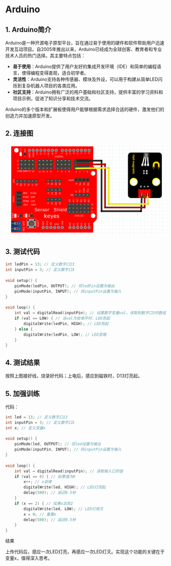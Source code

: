 # Arduino


## 1. Arduino简介  

Arduino是一种开源电子原型平台，旨在通过易于使用的硬件和软件帮助用户迅速开发互动项目。自2005年推出以来，Arduino已经成为全球创客、教育者和专业技术人员的热门选择。其主要特点包括：  

- **易于使用**：Arduino提供了用户友好的集成开发环境（IDE）和简单的编程语言，使得编程变得直观，适合初学者。  
- **灵活性**：Arduino支持各种传感器、模块及外设，可以用于构建从简单LED闪烁到复杂机器人项目的各类应用。  
- **社区支持**：Arduino拥有广泛的用户基础和社区支持，提供丰富的学习资料和项目示例，促进了知识分享和技术交流。  

Arduino的多个版本和扩展板使得用户能够根据需求选择合适的硬件，激发他们的创造力并加速原型开发。  

## 2. 连接图  

![](media/11260e390f75ed8459d191d4407b26cb.png)  

## 3. 测试代码  

```cpp  
int ledPin = 13; // 定义数字口13  
int inputPin = 3; // 定义数字口3  

void setup() {  
    pinMode(ledPin, OUTPUT); // 将ledPin设置为输出  
    pinMode(inputPin, INPUT); // 将inputPin设置为输入  
}  

void loop() {  
    int val = digitalRead(inputPin); // 设置数字变量val，读取到数字口3的数值，并赋值给 val  
    if (val == LOW) { // 当val为低电平时，LED亮起  
        digitalWrite(ledPin, HIGH); // LED亮起  
    } else {  
        digitalWrite(ledPin, LOW); // LED变暗  
    }  
}  
```  

## 4. 测试结果  

按照上图接好线，烧录好代码；上电后，感应到磁铁时，D13灯亮起。  

## 5. 加强训练  

代码：  

```cpp  
int led = 13; // 定义数字口13  
int inputPin = 3; // 定义数字口3  
int x; // 定义变量x  

void setup() {  
    pinMode(led, OUTPUT); // 将led设置为输出  
    pinMode(inputPin, INPUT); // 将inputPin设置为输入  
}  

void loop() {  
    int val = digitalRead(inputPin); // 读取输入口的值  
    if (val == 0) { // 如果值为0  
        x++; // x自增  
        digitalWrite(led, HIGH); // LED灯亮起  
        delay(500); // 延迟0.5秒  
    }  
    if (x == 2) { // 如果x达到2  
        digitalWrite(led, LOW); // LED灯熄灭  
        x = 0; // 重置x  
        delay(500); // 延迟0.5秒  
    }  
}  
```  

结果

上传代码后，感应一次LED灯亮，再感应一次LED灯灭。实现这个功能的关键在于变量x，值得深入思考。


